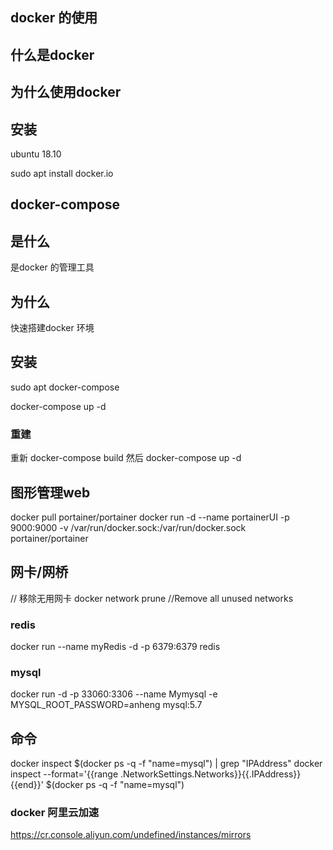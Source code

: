 ## docker 的使用

## 什么是docker
## 为什么使用docker
## 安装
ubuntu 18.10

sudo apt install  docker.io



## docker-compose  

## 是什么
是docker 的管理工具
## 为什么
快速搭建docker 环境
## 安装

sudo apt docker-compose

docker-compose up -d

### 重建

重新 docker-compose build
然后 docker-compose up -d


## 图形管理web

docker pull portainer/portainer
docker run -d --name portainerUI -p 9000:9000 -v /var/run/docker.sock:/var/run/docker.sock portainer/portainer

## 网卡/网桥

// 移除无用网卡
docker network prune	//Remove all unused networks

### redis
docker run --name myRedis -d -p 6379:6379 redis

### mysql 

docker run -d -p 33060:3306 --name Mymysql -e MYSQL_ROOT_PASSWORD=anheng mysql:5.7

## 命令

docker inspect $(docker ps -q -f "name=mysql") | grep "IPAddress"
docker inspect --format='{{range .NetworkSettings.Networks}}{{.IPAddress}}{{end}}' $(docker ps -q -f "name=mysql")
### docker 阿里云加速
https://cr.console.aliyun.com/undefined/instances/mirrors
